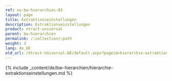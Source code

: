 ```yaml
---
ref: xu-bw-hierarchies-03
layout: page
title: Extraktionseinstellungen
description: Extraktionseinstellungen
product: xtract-universal
parent: bw-hierarchien
permalink: /:collection/:path
weight: 3
lang: de_DE
old_url: /Xtract-Universal-DE/default.aspx?pageid=hierarchie-extraktionseinstellungen
---
```

{% include _content/de/bw-hierarchien/hierarchie-extraktionseinstellungen.md %}

